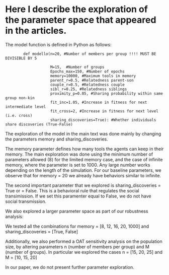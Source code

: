 # Here I describe the exploration of the parameter space that appeared in the articles.

The model function is defined in Python as follows:


            def modello(n=20, #Number of members per group !!!! MUST BE DIVISIBLE BY 5
            
                        M=15,  #Number of groups
                        Epochs_max=150, #Number of epochs
                        memory=10000, #Maximum tools in memory
                        parent_r=0.5, #Relatedness parent-son
                        couple_r=0.5, #Relatedness couple
                        sibl_r=0.25, #Relatedness siblings
                        proximity_p=0.05, #Sharing probability within same group non-kin
                        fit_inc=1.05, #Increase in fitness for next intermediate level
                        fit_cross=2, #Increase in fitness for next level (i.e. cross)
                        sharing_discoveries=True): #Whether individuals share discoveries (True-False)

The exploration of the model in the main text was done mainly by changing the parameters memory and sharing_discoveries.

The memory parameter defines how many tools the agents can keep in their memory. The main exploration was done using the minimum number of parameters allowed (8) for the limited memory case, and the case of infinite memory, where the parameter is set to 1000. Any large number works depending on the length of the simulation. For our baseline parameters, we observe that for memory = 20 we already have behaviors similar to infinite.

The second important parameter that we explored is sharing_discoveries = True or = False. This is a behavioral rule that regulates the social transimission. If we set this paramenter equal to False, we do not have social transmission.

We also explored a larger parameter space as part of our robustness analysis:

We tested all the combinations for memory = [8, 12, 16, 20, 1000] and sharing_discoveries = [True, False]

Additionally, we also performed a OAT sensitivity analysis on the population size, by altering parameters n (number of members per group) and M (number of groups). In particular we explored the cases n = [15, 20, 25] and M = [10, 15, 20]

In our paper, we do not present further parameter exploration.
